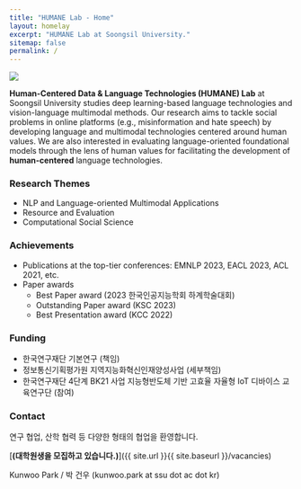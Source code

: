 ```yaml
---
title: "HUMANE Lab - Home"
layout: homelay
excerpt: "HUMANE Lab at Soongsil University."
sitemap: false
permalink: /
---
```


<img src="{{ site.url }}{{ site.baseurl }}/images/teampic/202312_ksc.jpg" style="max-width:100%; height:auto;"/>

**Human-Centered Data & Language Technologies (HUMANE) Lab** at Soongsil University studies deep learning-based language technologies and vision-language multimodal methods. 
Our research aims to tackle social problems in online platforms (e.g., misinformation and hate speech) by developing language and multimodal technologies centered around human values.
We are also interested in evaluating language-oriented foundational models through the lens of human values for facilitating the development of **human-centered** language technologies.

### Research Themes

- NLP and Language-oriented Multimodal Applications
- Resource and Evaluation
- Computational Social Science

### Achievements

- Publications at the top-tier conferences: EMNLP 2023, EACL 2023, ACL 2021, etc.
- Paper awards
  + Best Paper award (2023 한국인공지능학회 하계학술대회)
  + Outstanding Paper award (KSC 2023)
  + Best Presentation award (KCC 2022)

### Funding

- 한국연구재단 기본연구 (책임)
- 정보통신기획평가원 지역지능화혁신인재양성사업 (세부책임)
- 한국연구재단 4단계 BK21 사업 지능형반도체 기반 고효율 자율형 IoT 디바이스 교육연구단 (참여)

### Contact

연구 협업, 산학 협력 등 다양한 형태의 협업을 환영합니다.

[**(대학원생을 모집하고 있습니다.)**]({{ site.url }}{{ site.baseurl }}/vacancies)

Kunwoo Park / 박 건우 (kunwoo.park at ssu dot ac dot kr)

 

